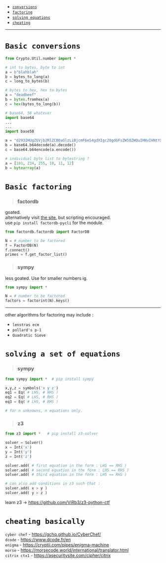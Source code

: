 
- [`conversions`](https://github.com/IC3lemon/cryptobible/tree/main/bread-and-butter.md#basic-conversions)
- [`factoring`](https://github.com/IC3lemon/cryptobible/tree/main/bread-and-butter.md#basic-factoring)
- [`solving equations`](https://github.com/IC3lemon/cryptobible/tree/main/bread-and-butter.md#solving-a-set-of-equations)
- [`cheating`](https://github.com/IC3lemon/cryptobible/tree/main/bread-and-butter.md#cheating-basically)
  
***
# `Basic conversions`

```python
from Crypto.Util.number import *

# int to bytes, byte to int
a = b"blahblah"
b = bytes_to_long(a)
c = long_to_bytes(b)

# bytes to hex, hex to bytes
a = "deadbeef"
b = bytes.fromhex(a)
c = hex(bytes_to_long(b))

# base64, 58 whatever
import base64
...
...
import base58

a = "d293IHUgZGVjb2RlZCB0aGlzLiBjcmF6eS4gdXIgc28gdGFsZW50ZWQuIHNvIHNtYXJ0IA=="
b = base64.b64decode(a).decode()
c = base64.b64encode(a.encode())

# individual byte list to bytestring ?
a = [101, 234, 255, 10, 11, 12]
b = bytearray(a)
```
# `Basic factoring`

> ### factordb

goated. \
alternatively visit <a href=https://factordb.com/>the site.</a> but scripting encouraged. \
use `pip install factordb-pycli` for the module.
```python
from factordb.factordb import FactorDB

N = # number to be factored
f = FactorDB(N)
f.connect()
primes = f.get_factor_list()
```

> ### sympy

less goated. Use for smaller numbers ig. 
```python
from sympy import *

N = # number to be factored
factors = factorint(N).keys()
```

***

other algorithms for factoring may include : 
- `lenstras ecm`
- `pollard's p-1`
- `Quadratic Sieve`
  
# `solving a set of equations`

> ### sympy
```python
from sympy import *  # pip install sympy

x,y,z = symbols('x y z')
eq1 = Eq( # LHS, # RHS )
eq2 = Eq( # LHS, # RHS )
eq3 = Eq( # LHS, # RHS )

# for n unknowns, n equations only.
```

> ### z3
```python
from z3 import *   # pip install z3-solver

solver = Solver()
x = Int('x')
y = Int('y')
z = Int('z')

solver.add( # first equation in the form : LHS == RHS )
solver.add( # second equation in the form : LHS == RHS )
solver.add( # third equation in the form : LHS == RHS )

# can also add conditions in z3 such that :
solver.add( x > y )
solver.add( y > z )
```
learn z3 -> https://github.com/ViRb3/z3-python-ctf

# `cheating basically`

`cyber chef` -  https://gchq.github.io/CyberChef/ \
`dcode` -  https://www.dcode.fr/en \
`enigma` - https://cryptii.com/pipes/enigma-machine \
`morse` - https://morsecode.world/international/translator.html \
`citrix ctx1` - https://asecuritysite.com/cipher/citrix
